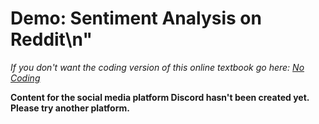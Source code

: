 # Demo: Sentiment Analysis on Reddit\n"
_If you don't want the coding version of this online textbook go here: <a href='../../../nocode/ch08_data_mining/06_sentiment_analysis/03_demo_sentiment.html'>No Coding</a>_

__Content for the social media platform Discord hasn't been created yet. Please try another platform.__